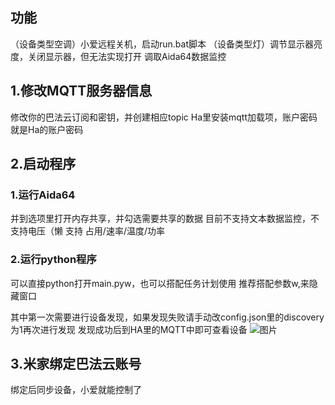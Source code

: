 ## 功能
（设备类型空调）小爱远程关机，启动run.bat脚本
（设备类型灯）调节显示器亮度，关闭显示器，但无法实现打开
调取Aida64数据监控
## 1.修改MQTT服务器信息

修改你的巴法云订阅和密钥，并创建相应topic
Ha里安装mqtt加载项，账户密码就是Ha的账户密码

## 2.启动程序

### 1.运行Aida64
并到选项里打开内存共享，并勾选需要共享的数据
目前不支持文本数据监控，不支持电压（懒
支持 占用/速率/温度/功率

### 2.运行python程序
可以直接python打开main.pyw，也可以搭配任务计划使用
推荐搭配参数w,来隐藏窗口

其中第一次需要进行设备发现，如果发现失败请手动改config.json里的discovery为1再次进行发现
发现成功后到HA里的MQTT中即可查看设备
![图片](https://img2.moeblog.vip/images/vZ5X.png "图片")


## 3.米家绑定巴法云账号
绑定后同步设备，小爱就能控制了
